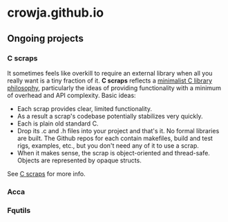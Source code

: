 # crowja.github.io

## Ongoing projects

### C scraps

It sometimes feels like overkill to require an external library when all you
really want is a tiny fraction of it. **C scraps** reflects a
[minimalist C library philosophy](https://nullprogram.com/blog/2018/06/10/),
particularly the ideas of providing functionality with a minimum of overhead and
API complexity. Basic ideas:

*   Each scrap provides clear, limited functionality.
*   As a result a scrap's codebase potentially stabilizes very quickly.
*   Each is plain old standard C.
*   Drop its .c and .h files into your project and that's it. No formal
    libraries are built. The Github repos for each contain makefiles, build and
    test rigs, examples, etc., but you don't need any of it to use a scrap.
*   When it makes sense, the scrap is object-oriented and thread-safe. Objects
    are represented by opaque structs.

See [C scraps](C-scraps.md) for more info.

### Acca

### Fqutils

